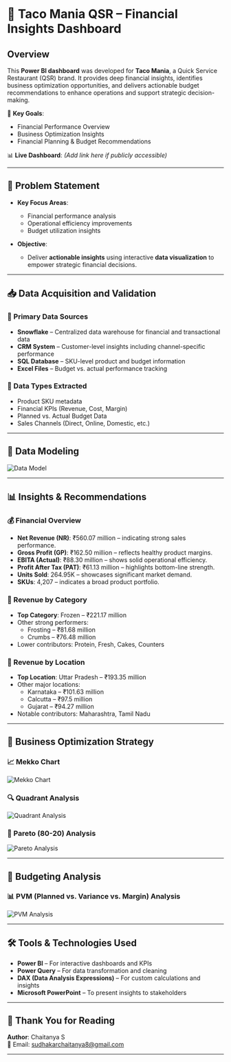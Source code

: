 # 🌮 Taco Mania QSR – Financial Insights Dashboard

## Overview

This **Power BI dashboard** was developed for **Taco Mania**, a Quick Service Restaurant (QSR) brand. It provides deep financial insights, identifies business optimization opportunities, and delivers actionable budget recommendations to enhance operations and support strategic decision-making.

🎯 **Key Goals**:
- Financial Performance Overview  
- Business Optimization Insights  
- Financial Planning & Budget Recommendations  

📊 **Live Dashboard**: *(Add link here if publicly accessible)*

---

## 📌 Problem Statement

- **Key Focus Areas**:
  - Financial performance analysis
  - Operational efficiency improvements
  - Budget utilization insights

- **Objective**:
  - Deliver **actionable insights** using interactive **data visualization** to empower strategic financial decisions.

---

## 📥 Data Acquisition and Validation

### 🔹 Primary Data Sources
- **Snowflake** – Centralized data warehouse for financial and transactional data  
- **CRM System** – Customer-level insights including channel-specific performance  
- **SQL Database** – SKU-level product and budget information  
- **Excel Files** – Budget vs. actual performance tracking  

### 🔹 Data Types Extracted
- Product SKU metadata  
- Financial KPIs (Revenue, Cost, Margin)  
- Planned vs. Actual Budget Data  
- Sales Channels (Direct, Online, Domestic, etc.)

---

## 🧱 Data Modeling

![Data Model](https://github.com/user-attachments/assets/380bec40-a4b8-4af2-985c-5c5c92696815)

---

## 📊 Insights & Recommendations

### 💰 Financial Overview

- **Net Revenue (NR)**: ₹560.07 million – indicating strong sales performance.  
- **Gross Profit (GP)**: ₹162.50 million – reflects healthy product margins.  
- **EBITA (Actual)**: ₹88.30 million – shows solid operational efficiency.  
- **Profit After Tax (PAT)**: ₹61.13 million – highlights bottom-line strength.  
- **Units Sold**: 264.95K – showcases significant market demand.  
- **SKUs**: 4,207 – indicates a broad product portfolio.

### 🧁 Revenue by Category

- **Top Category**: Frozen – ₹221.17 million  
- Other strong performers:
  - Frosting – ₹81.68 million  
  - Crumbs – ₹76.48 million  
- Lower contributors: Protein, Fresh, Cakes, Counters

### 📍 Revenue by Location

- **Top Location**: Uttar Pradesh – ₹193.35 million  
- Other major locations:
  - Karnataka – ₹101.63 million  
  - Calcutta – ₹97.5 million  
  - Gujarat – ₹94.27 million  
- Notable contributors: Maharashtra, Tamil Nadu

---

## 🔧 Business Optimization Strategy

### 📈 Mekko Chart

![Mekko Chart](https://github.com/user-attachments/assets/7d637dc3-458f-4eac-9eb0-a379559bb760)

### 🔍 Quadrant Analysis

![Quadrant Analysis](https://github.com/user-attachments/assets/c3b4ed4b-f926-4a69-899a-e9f6f1483cd4)

### 🧮 Pareto (80-20) Analysis

![Pareto Analysis](https://github.com/user-attachments/assets/b39e391f-ebe6-4dbe-8233-d0a14c77d02f)

---

## 💸 Budgeting Analysis

### 📊 PVM (Planned vs. Variance vs. Margin) Analysis

![PVM Analysis](https://github.com/user-attachments/assets/734e81fe-0452-4948-bebf-fa61d5c38bbe)

---

## 🛠️ Tools & Technologies Used

- **Power BI** – For interactive dashboards and KPIs  
- **Power Query** – For data transformation and cleaning  
- **DAX (Data Analysis Expressions)** – For custom calculations and insights  
- **Microsoft PowerPoint** – To present insights to stakeholders  

---

## 🙏 Thank You for Reading

**Author**: Chaitanya S  
📧 Email: [sudhakarchaitanya8@gmail.com](mailto:sudhakarchaitanya8@gmail.com)

---


















